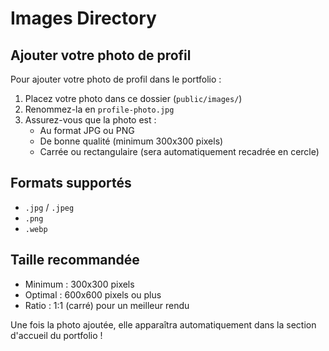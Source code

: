 # Images Directory

## Ajouter votre photo de profil

Pour ajouter votre photo de profil dans le portfolio :

1. Placez votre photo dans ce dossier (`public/images/`)
2. Renommez-la en `profile-photo.jpg`
3. Assurez-vous que la photo est :
   - Au format JPG ou PNG
   - De bonne qualité (minimum 300x300 pixels)
   - Carrée ou rectangulaire (sera automatiquement recadrée en cercle)

## Formats supportés
- `.jpg` / `.jpeg`
- `.png`
- `.webp`

## Taille recommandée
- Minimum : 300x300 pixels
- Optimal : 600x600 pixels ou plus
- Ratio : 1:1 (carré) pour un meilleur rendu

Une fois la photo ajoutée, elle apparaîtra automatiquement dans la section d'accueil du portfolio !
